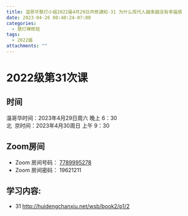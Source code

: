 ```yaml
---
title: 温哥华慧灯小组2022届4月29日共修通知-31 为什么现代人越来越没有幸福感
date: 2023-04-26 00:40:24-07:00
categories:
  - 慧灯禅修班
tags:
  - 2022届
attachments: ""
---
```

# 2022级第31次课

## 时间

温哥华时间：2023年4月29日周六 晚上 6：30\
北  京时间：2023年4月30周日 上午 9：30

## Zoom房间

* Zoom 房间号码： [7789995278](https://us02web.zoom.us/j/7789995278?pwd=VjZmbWJFY2k2K0E5RVB2cTNIQmhqUT09)
* Zoom 房间密码： 19621211

## 学习内容:

* 31 <http://huidengchanxiu.net/wsb/book2/p1/2>